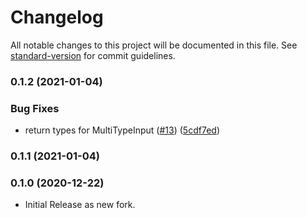 # Changelog

All notable changes to this project will be documented in this file. See [standard-version](https://github.com/conventional-changelog/standard-version) for commit guidelines.

### 0.1.2 (2021-01-04)


### Bug Fixes

* return types for MultiTypeInput ([#13](https://github.com/wings-software/uikit/issues/13)) ([5cdf7ed](https://github.com/wings-software/uikit/commit/5cdf7ed0950b18bcfaac931f8ef1dbca39341cb4))

### 0.1.1 (2021-01-04)

### 0.1.0 (2020-12-22)

- Initial Release as new fork.

